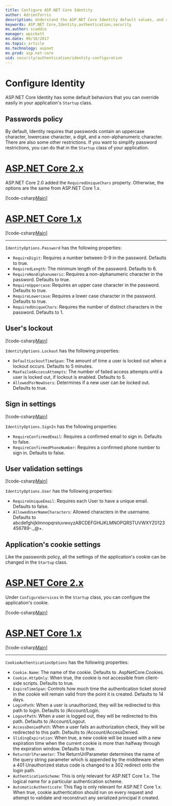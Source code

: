 ```yaml
---
title: Configure ASP.NET Core Identity
author: AdrienTorris
description: Understand the ASP.NET Core Identity default values, and configure the various Identity properties to use custom values.
keywords: ASP.NET Core,Identity,authentication,security
ms.author: scaddie
manager: wpickett
ms.date: 09/18/2017
ms.topic: article
ms.technology: aspnet
ms.prod: asp.net-core
uid: security/authentication/identity-configuration
---
```


# Configure Identity

ASP.NET Core Identity has some default behaviors that you can override easily in your application's `Startup` class.

## Passwords policy

By default, Identity requires that passwords contain an uppercase character, lowercase character, a digit, and a non-alphanumeric character. There are also some other restrictions. If you want to simplify password restrictions, you can do that in the `Startup` class of your application.

# [ASP.NET Core 2.x](#tab/aspnetcore2x)

ASP.NET Core 2.0 added the `RequiredUniqueChars` property. Otherwise, the options are the same from ASP.NET Core 1.x.

[!code-csharp[Main](identity/sample/src/ASPNETv2-IdentityDemo-Configuration/Startup.cs?range=29-37,50-52)]

# [ASP.NET Core 1.x](#tab/aspnetcore1x)

[!code-csharp[Main](identity/sample/src/ASPNET-IdentityDemo-PrimaryKeysConfig/Startup.cs?range=58-65,84)]

---

`IdentityOptions.Password` has the following properties:
* `RequireDigit`: Requires a number between 0-9 in the password. Defaults to true.
* `RequiredLength`: The minimum length of the password. Defaults to 6.
* `RequireNonAlphanumeric`: Requires a non-alphanumeric character in the password. Defaults to true.
* `RequireUppercase`: Requires an upper case character in the password. Defaults to true.
* `RequireLowercase`: Requires a lower case character in the password. Defaults to true.
* `RequiredUniqueChars`: Requires the number of distinct characters in the password. Defaults to 1.


## User's lockout

[!code-csharp[Main](identity/sample/src/ASPNETv2-IdentityDemo-Configuration/Startup.cs?range=29-30,39-42,50-52)]

`IdentityOptions.Lockout` has the following properties:
* `DefaultLockoutTimeSpan`: The amount of time a user is locked out when a lockout occurs. Defaults to 5 minutes.
* `MaxFailedAccessAttempts`: The number of failed access attempts until a user is locked out, if lockout is enabled. Defaults to 5.
* `AllowedForNewUsers`: Determines if a new user can be locked out. Defaults to true.


## Sign in settings

[!code-csharp[Main](identity/sample/src/ASPNETv2-IdentityDemo-Configuration/Startup.cs?range=29-30,44-46,50-52)]

`IdentityOptions.SignIn` has the following properties:
* `RequireConfirmedEmail`: Requires a confirmed email to sign in. Defaults to false.
* `RequireConfirmedPhoneNumber`: Requires a confirmed phone number to sign in. Defaults to false.


## User validation settings

[!code-csharp[Main](identity/sample/src/ASPNETv2-IdentityDemo-Configuration/Startup.cs?range=29-30,48-52)]

`IdentityOptions.User` has the following properties:
* `RequireUniqueEmail`: Requires each User to have a unique email. Defaults to false.
* `AllowedUserNameCharacters`: Allowed characters in the username. Defaults to abcdefghijklmnopqrstuvwxyzABCDEFGHIJKLMNOPQRSTUVWXYZ0123456789-._@+.

## Application's cookie settings

Like the passwords policy, all the settings of the application's cookie can be changed in the `Startup` class.

# [ASP.NET Core 2.x](#tab/aspnetcore2x)

Under `ConfigureServices` in the `Startup` class, you can configure the application's cookie.

[!code-csharp[Main](identity/sample/src/ASPNETv2-IdentityDemo-Configuration/Startup.cs?name=snippet_configurecookie)]

# [ASP.NET Core 1.x](#tab/aspnetcore1x)

[!code-csharp[Main](identity/sample/src/ASPNET-IdentityDemo-PrimaryKeysConfig/Startup.cs?range=58-59,72-80,84)]

--- 

`CookieAuthenticationOptions` has the following properties:
* `Cookie.Name`: The name of the cookie. Defaults to .AspNetCore.Cookies.
* `Cookie.HttpOnly`: When true, the cookie is not accessible from client-side scripts. Defaults to true.
* `ExpireTimeSpan`: Controls how much time the authentication ticket stored in the cookie will remain valid from the point it is created. Defaults to 14 days.
* `LoginPath`: When a user is unauthorized, they will be redirected to this path to login. Defaults to /Account/Login.
* `LogoutPath`: When a user is logged out, they will be redirected to this path. Defaults to /Account/Logout.
* `AccessDeniedPath`: When a user fails an authorization check, they will be redirected to this path. Defaults to /Account/AccessDenied.
* `SlidingExpiration`: When true, a new cookie will be issued with a new expiration time when the current cookie is more than halfway through the expiration window. Defaults to true.
* `ReturnUrlParameter`: The ReturnUrlParameter determines the name of the query string parameter which is appended by the middleware when a 401 Unauthorized status code is changed to a 302 redirect onto the login path.
* `AuthenticationScheme`: This is only relevant for ASP.NET Core 1.x. The logical name for a particular authentication scheme.
* `AutomaticAuthenticate`: This flag is only relevant for ASP.NET Core 1.x. When true, cookie authentication should run on every request and attempt to validate and reconstruct any serialized principal it created.


